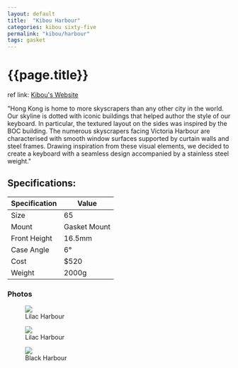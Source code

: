 ```yaml
---
layout: default
title:  "Kibou Harbour"
categories: kibou sixty-five
permalink: "kibou/harbour"
tags: gasket
---
```

# {{page.title}}

ref link: [Kibou's Website](https://kibou.store/pages/harbour)

"Hong Kong is home to more skyscrapers than any other city in the world. Our skyline is dotted with iconic buildings that helped author the
 style of our keyboard. In particular, the textured layout on the sides was inspired by the BOC building. The numerous skyscrapers facing
 Victoria Harbour are characterised with smooth window surfaces supported by curtain walls and steel frames. Drawing inspiration from these
 visual elements, we decided to create a keyboard with a seamless design accompanied by a stainless steel weight."

## Specifications:

| Specification | Value |
|---|---|
| Size | 65 |
| Mount | Gasket Mount |
| Front Height | 16.5mm |
| Case Angle | 6° |
| Cost | $520 |
| Weight | 2000g |


### Photos

<figure>
  <img src="{{ 'assets/images/kibou/harbour/lilac.harbour.png' | relative_url }}">
  <figcaption>Lilac Harbour</figcaption>
</figure>

<figure>
  <img src="{{ 'assets/images/kibou/harbour/lilac.harbour.1.png' | relative_url }}">
  <figcaption>Lilac Harbour</figcaption>
</figure>

<figure>
  <img src="{{ 'assets/images/kibou/harbour/black.harbour.png' | relative_url }}">
  <figcaption>Black Harbour</figcaption>
</figure>
